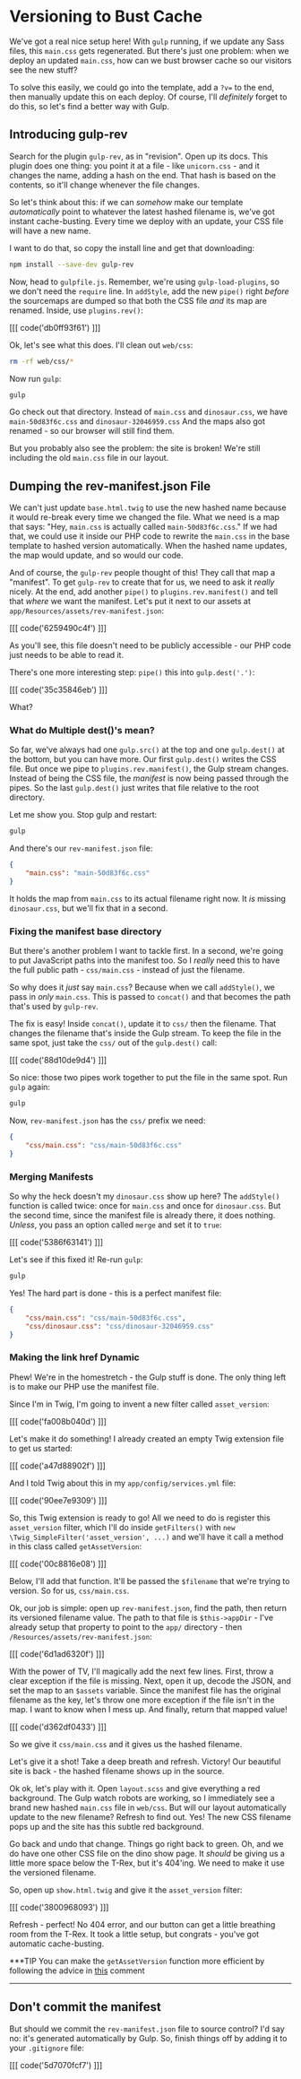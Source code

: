 # Versioning to Bust Cache

We've got a real nice setup here! With `gulp` running, if we update any Sass
files, this `main.css` gets regenerated. But there's just one problem: when
we deploy an updated `main.css`, how can we bust browser cache so our visitors
see the new stuff?

To solve this easily, we could go into the template, add a `?v=` to the end,
then manually update this on each deploy. Of course, I'll *definitely*
forget to do this, so let's find a better way with Gulp.

## Introducing gulp-rev

Search for the plugin `gulp-rev`, as in "revision". Open up its docs. This
plugin does one thing: you point it at a file - like `unicorn.css` - and
it changes the name, adding a hash on the end. That hash is based on the
contents, so it'll change whenever the file changes. 

So let's think about this: if we can *somehow* make our template *automatically*
point to whatever the latest hashed filename is, we've got instant cache-busting.
Every time we deploy with an update, your CSS file will have a new name.

I want to do that, so copy the install line and get that downloading:

```bash
npm install --save-dev gulp-rev
```

Now, head to `gulpfile.js`. Remember, we're using `gulp-load-plugins`, so
we don't need the `require` line. In `addStyle`, add the new `pipe()` right
*before* the sourcemaps are dumped so that both the CSS file *and* its map
are renamed. Inside, use `plugins.rev()`:

[[[ code('db0ff93f61') ]]]

Ok, let's see what this does. I'll clean out `web/css`:

```bash
rm -rf web/css/*
```

Now run `gulp`:

```bash
gulp
```

Go check out that directory. Instead of `main.css` and `dinosaur.css`, we
have `main-50d83f6c.css` and `dinosaur-32046959.css` And the maps also got
renamed - so our browser will still find them.

But you probably also see the problem: the site is broken! We're still including
the old `main.css` file in our layout.

## Dumping the rev-manifest.json File

We can't just update `base.html.twig` to use the new hashed name because
it would re-break every time we changed the file. What we need is a map that
says: "Hey, `main.css` is actually called `main-50d83f6c.css`." If we had
that, we could use it inside our PHP code to rewrite the `main.css` in the
base template to hashed version automatically. When the hashed name updates,
the map would update, and so would our code.

And of course, the `gulp-rev` people thought of this! They call that map
a "manifest". To get `gulp-rev` to create that for us, we need to ask it
*really* nicely. At the end, add another `pipe()` to `plugins.rev.manifest()`
and tell that *where* we want the manifest. Let's put it next to our assets
at `app/Resources/assets/rev-manifest.json`:

[[[ code('6259490c4f') ]]]

As you'll see, this file doesn't need to be publicly accessible - our PHP
code just needs to be able to read it.

There's one more interesting step: `pipe()` this into `gulp.dest('.')`:

[[[ code('35c35846eb') ]]]

What?

### What do Multiple dest()'s mean?

So far, we've always had one `gulp.src()` at the top and one `gulp.dest()`
at the bottom, but you can have more. Our first `gulp.dest()` writes the
CSS file. But once we pipe to `plugins.rev.manifest()`, the Gulp stream changes.
Instead of being the CSS file, the *manifest* is now being passed through the
pipes. So the last `gulp.dest()` just writes that file relative to the root
directory.

Let me show you. Stop gulp and restart:

```bash
gulp
```

And there's our `rev-manifest.json` file:

```json
{
    "main.css": "main-50d83f6c.css"
}
```

It holds the map from `main.css` to its actual filename right now. It *is*
missing `dinosaur.css`, but we'll fix that in a second.

### Fixing the manifest base directory

But there's another problem I want to tackle first. In a second, we're going
to put JavaScript paths into the manifest too. So I *really* need this to
have the full public path - `css/main.css` - instead of just the filename.

So why does it *just* say `main.css`? Because when we call `addStyle()`,
we pass in *only* `main.css`. This is passed to `concat()` and that becomes
the path that's used by `gulp-rev`.

The fix is easy! Inside `concat()`, update it to `css/` then the filename.
That changes the filename that's inside the Gulp stream. To keep the file
in the same spot, just take the `css/` out of the `gulp.dest()` call:

[[[ code('88d10de9d4') ]]]

So nice: those two pipes work together to put the file in the same spot.
Run `gulp` again:

```bash
gulp
```

Now, `rev-manifest.json` has the `css/` prefix we need:

```json
{
    "css/main.css": "css/main-50d83f6c.css"
}
```

### Merging Manifests

So why the heck doesn't my `dinosaur.css` show up here? The `addStyle()`
function is called twice: once for `main.css` and once for `dinosaur.css`.
But the second time, since the manifest file is already there, it does nothing.
*Unless*, you pass an option called `merge` and set it to `true`:

[[[ code('5386f63141') ]]]

Let's see if this fixed it! Re-run `gulp`:

```bash
gulp
```

Yes! The hard part is done - this is a perfect manifest file:

```json
{
    "css/main.css": "css/main-50d83f6c.css",
    "css/dinosaur.css": "css/dinosaur-32046959.css"
}
```

### Making the link href Dynamic

Phew! We're in the homestretch - the Gulp stuff is done. The only thing left
is to make our PHP use the manifest file.

Since I'm in Twig, I'm going to invent a new filter called `asset_version`:

[[[ code('fa008b040d') ]]]

Let's make it do something! I already created an empty Twig extension
file to get us started:

[[[ code('a47d88902f') ]]]

And I told Twig about this in my `app/config/services.yml` file:

[[[ code('90ee7e9309') ]]]

So, this Twig extension is ready to go! All we need to do is register this
`asset_version` filter, which I'll do inside `getFilters()` with
`new \Twig_SimpleFilter('asset_version', ...)` and we'll have it call a method
in this class called `getAssetVersion`:

[[[ code('00c8816e08') ]]]

Below, I'll add that function. It'll be passed the `$filename` that we're
trying to version. So for us, `css/main.css`.

Ok, our job is simple: open up `rev-manifest.json`, find the path, then return
its versioned filename value. The path to that file is `$this->appDir` - I've
already setup that property to point to the `app/` directory - then
`/Resources/assets/rev-manifest.json`:

[[[ code('6d1ad6320f') ]]]

With the power of TV, I'll magically add the next few lines. First, throw
a clear exception if the file is missing. Next, open it up, decode the
JSON, and set the map to an `$assets` variable. Since the manifest file has
the original filename as the key, let's throw one more exception if the file
isn't in the map. I want to know when I mess up. And finally, return that
mapped value!

[[[ code('d362df0433') ]]]

So we give it `css/main.css` and it gives us the hashed filename.

Let's give it a shot! Take a deep breath and refresh. Victory! Our beautiful
site is back - the hashed filename shows up in the source.

Ok ok, let's play with it. Open `layout.scss` and give everything a red background.
The Gulp watch robots are working, so I immediately see
a brand new hashed `main.css` file in `web/css`. But will our layout automatically
update to the new filename? Refresh to find out. Yes! The new CSS filename
pops up and the site has this subtle red background. 

Go back and undo that change. Things go right back to green. Oh, and we do
have one other CSS file on the dino show page. It *should* be giving us a
little more space below the T-Rex, but it's 404'ing. We need to make it
use the versioned filename.

So, open up `show.html.twig` and give it the `asset_version` filter:

[[[ code('3800968093') ]]]

Refresh - perfect! No 404 error, and our button can get a little breathing
room from the T-Rex. It took a little setup, but congrats - you've got automatic
cache-busting.

***TIP
You can make the `getAssetVersion` function more efficient by following the advice in 
[this](https://knpuniversity.com/screencast/gulp/version-cache-busting#comment-2884388919)
comment
***

## Don't commit the manifest

But should we commit the `rev-manifest.json` file to source control? I'd
say no: it's generated automatically by Gulp. So, finish things off by adding
it to your `.gitignore` file:

[[[ code('5d7070fcf7') ]]]
